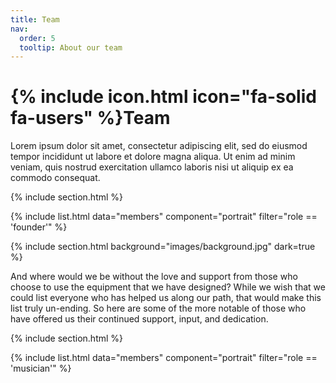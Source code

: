 ```yaml
---
title: Team
nav:
  order: 5
  tooltip: About our team
---
```


# {% include icon.html icon="fa-solid fa-users" %}Team

Lorem ipsum dolor sit amet, consectetur adipiscing elit, sed do eiusmod tempor
incididunt ut labore et dolore magna aliqua. Ut enim ad minim veniam, quis
nostrud exercitation ullamco laboris nisi ut aliquip ex ea commodo consequat.
<!-- FOUNDERS -->
{% include section.html %}

{% include list.html data="members" component="portrait" filter="role == 'founder'" %}

{% include section.html background="images/background.jpg" dark=true %}

And where would we be without the love and support from those who choose to use the equipment that we have designed? While we wish that we could list everyone who has helped us along our path, that would make this list truly un-ending. So here are some of the more notable of those who have offered us their continued support, input, and dedication.
<!-- MUSICIANS -->
{% include section.html %}

{% include list.html data="members" component="portrait" filter="role == 'musician'" %}
